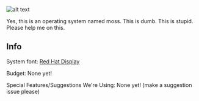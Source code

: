 ![alt text](https://github.com/MarshyDev/mOSs/blob/webpage/mosslogo.png?raw=true "Logo Title Text 1")

Yes, this is an operating system named moss. This is dumb. This is stupid. Please help me on this. 
##  Info
System font: [Red Hat Display](https://fonts.google.com/specimen/Red+Hat+Display?category=Sans+Serif,Monospace&vfonly=true&preview.text=mOSs&preview.text_type=custom#standard-styles)

Budget: None yet!

Special Features/Suggestions We're Using: None yet! (make a suggestion issue please)
